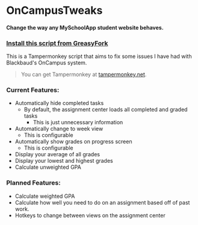 # OnCampusTweaks
#### Change the way any MySchoolApp student website behaves.
### [Install this script from GreasyFork](https://greasyfork.org/en/scripts/395961-oncampustweaks)

This is a Tampermonkey script that aims to fix some issues I have had with Blackbaud's OnCampus system.

> You can get Tampermonkey at [tampermonkey.net](https://www.tampermonkey.net/).

### Current Features:   
-  Automatically hide completed tasks
    - By default, the assignment center loads all completed and graded tasks
        - This is just unnecessary information
- Automatically change to week view
    - This is configurable
- Automatically show grades on progress screen
    - This is configurable
- Display your average of all grades
- Display your lowest and highest grades
- Calculate unweighted GPA
    
### Planned Features:
- Calculate weighted GPA
- Calculate how well you need to do on an assignment based off of past work.
- Hotkeys to change between views on the assignment center